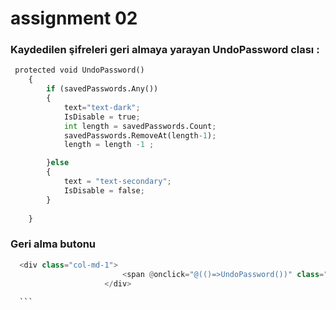 # assignment 02

### Kaydedilen şifreleri geri almaya yarayan UndoPassword clası : 

```python
 protected void UndoPassword()
    {
        if (savedPasswords.Any())
        {
            text="text-dark";
            IsDisable = true;
            int length = savedPasswords.Count;
            savedPasswords.RemoveAt(length-1);
            length = length -1 ;

        }else
        {
            text = "text-secondary";
            IsDisable = false;
        }
           
    }
  ```  
  ### Geri alma butonu
   ```python  
     <div class="col-md-1">
                            <span @onclick="@(()=>UndoPassword())" class="oi oi-action-undo  @text " aria-hidden="true"></span>
                        </div>
                        
     ```  
   
     
    
